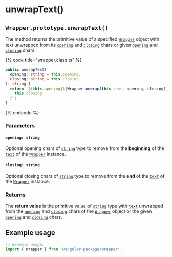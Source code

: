 # unwrapText()

## `Wrapper.prototype.unwrapText()`

The method returns the primitive value of a specified [`Wrapper`](broken-reference) object with text unwrapped from its [`opening`](../../../wrap/accessors/#wrap.prototype.opening) and [`closing`](../../../wrap/accessors/#wrap.prototype.closing) chars or given [`opening`](unwraptext.md#opening-string) and [`closing`](unwraptext.md#closing-string) chars.

{% code title="wrapper.class.ts" %}
```typescript
public unwrapText(
  opening: string = this.opening,
  closing: string = this.closing
): string {
  return `${this.opening}${Wrapper.unwrap(this.text, opening, closing)}${
    this.closing
  }`;
} 
```
{% endcode %}

### Parameters

#### `opening: string`

Optional opening chars of [`string`](https://www.typescriptlang.org/docs/handbook/basic-types.html#string) type to remove from the **beginning** of the [`text`](../../../wrap/accessors/#wrap.prototype.text) of the [`Wrapper`](../../description.md) instance.

#### `closing: string`

Optional closing chars of [`string`](https://www.typescriptlang.org/docs/handbook/basic-types.html#string) type to remove from the **end** of the [`text`](../../../wrap/accessors/#wrap.prototype.text) of the [`Wrapper`](../../description.md) instance.

### Returns

The **return value** is the primitive value of [`string`](https://www.typescriptlang.org/docs/handbook/basic-types.html#string) type with [`text`](../../../wrap/accessors/#wrap.prototype.text) unwrapped from the [`opening`](../../../wrap/accessors/#wrap.prototype.opening) and [`closing`](../../../wrap/accessors/#wrap.prototype.closing) chars of the [`Wrapper`](broken-reference) object or the given [`opening`](unwraptext.md#opening-string) and [`closing`](unwraptext.md#closing-string) chars.

## Example usage

```typescript
// Example usage.
import { Wrapper } from '@angular-package/wrapper';


```
